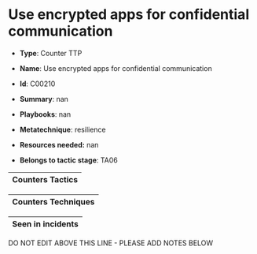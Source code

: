 # Use encrypted apps for confidential communication

* **Type**: Counter TTP

* **Name**: Use encrypted apps for confidential communication

* **Id**: C00210

* **Summary**: nan

* **Playbooks**: nan

* **Metatechnique**: resilience

* **Resources needed:** nan

* **Belongs to tactic stage**: TA06


| Counters Tactics |
| ---------------- |



| Counters Techniques |
| ------------------- |



| Seen in incidents |
| ----------------- |

DO NOT EDIT ABOVE THIS LINE - PLEASE ADD NOTES BELOW